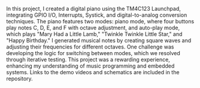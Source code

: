 In this project, I created a digital piano using the TM4C123 Launchpad, integrating GPIO I/O, Interrupts, Systick, and digital-to-analog conversion techniques. The piano features two modes: piano mode, where four buttons play notes C, D, E, and F with octave adjustment, and auto-play mode, which plays "Mary Had a Little Lamb," "Twinkle Twinkle Little Star," and "Happy Birthday." I generated musical notes by creating square waves and adjusting their frequencies for different octaves. One challenge was developing the logic for switching between modes, which we resolved through iterative testing. This project was a rewarding experience, enhancing my understanding of music programming and embedded systems. Links to the demo videos and schematics are included in the repository.
